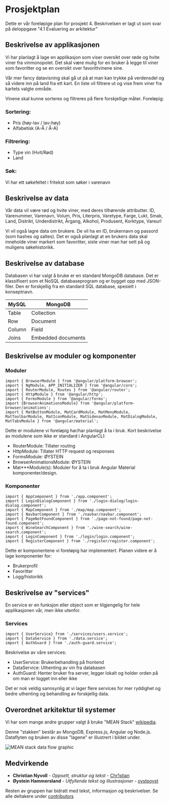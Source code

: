 # Prosjektplan

Dette er vår foreløpige plan for prosjekt 4. Beskrivelsen er lagt ut som svar på deloppgave "4.1 Evaluering av arkitektur"


## Beskrivelse av applikasjonen
Vi har planlagt å lage en applikasjon som viser oversikt over røde og hvite viner fra vinmonopolet. Det skal være mulig for en bruker å legge til viner som favoritter og se en oversikt over favorittvinene sine.

Vår mer fancy datavisning skal gå ut på at man kan trykke på verdensdel og så videre inn på land fra ett kart. En liste vil filtrere ut og vise frem viner fra kartets valgte område.

Vinene skal kunne sorteres og filtreres på flere forskjellige måter. Foreløpig:

### Sortering:
- Pris (høy-lav / lav-høy)
- Alfabetisk (A-Å / Å-A)

### Filtrering:
- Type vin (Hvit/Rød)
- Land

### Søk:
Vi har ett søkefeltet i fritekst som søker i varenavn


## Beskrivelse av data
Vår data vil være rød og hvite viner, med deres tilhørende attributter.
ID, Varenummer, Varenavn, Volum, Pris, Literpris, Varetype, Farge, Lukt, Smak, Land, Distrikt, Underdistrikt, Årgang, Alkohol, Produsent, Korktype, Vareurl

Vi vil også lagre data om brukere.
De vil ha en ID, brukernavn og passord (som hashes og saltes).
Det er også planlagt at en brukers data skal inneholde viner markert som favoritter, siste viner man har sett på og muligens søkehistorikk.


## Beskrivelse av database
Databasen vi har valgt å bruke er en standard MongoDB database. Det er klassifisert som et NoSQL databaseprogram og er bygget opp med JSON-filer. Den er forskjellig fra en standard SQL database, spesielt i konseptnavn.

| MySQL  | MongoDB |
| ------------- | ------------- |
| Table  | Collection  |
| Row  | Document  |
| Column  | Field  |
| Joins | Embedded documents  |


## Beskrivelse av moduler og komponenter


### Moduler
```
import { BrowserModule } from '@angular/platform-browser';
import { NgModule, APP_INITIALIZER } from '@angular/core';
import { RouterModule, Routes } from '@angular/router';
import { HttpModule } from '@angular/http';
import { FormsModule } from '@angular/forms';
import {BrowserAnimationsModule} from '@angular/platform-browser/animations';
import { MatButtonModule, MatCardModule, MatMenuModule, MatToolbarModule, MatIconModule, MatSidenavModule, MatDialogModule, MatTabsModule } from '@angular/material';
```

Dette er modulene vi foreløpig har/har planlagt å ta i bruk. Kort beskrivelse av modulene som ikke er standard i AngularCLI:
- RouterModule: Tillater routing
- HttpModule: Tillater HTTP request og responses
- FormsModule: ØYSTEIN
- BrowserAnimationsModule: ØYSTEIN
- Mat***Module(s): Moduler for å ta i bruk Angular Material komponenter/design.

### Komponenter
```
import { AppComponent } from './app.component';
import { LoginDialogComponent } from './login-dialog/login-dialog.component';
import { MapComponent } from './map/map.component';
import { NavbarComponent } from './navbar/navbar.component';
import { PageNotFoundComponent } from './page-not-found/page-not-found.component';
import { WineSearchComponent } from './wine-search/wine-search.component';
import { LoginComponent } from './login/login.component';
import { RegisterComponent } from './register/register.component';
```

Dette er komponentene vi foreløpig har implementert. Planen videre er å lage komponenter for:
- Brukerprofil
- Favoritter
- Logg/historikk


## Beskrivelse av "services"
En service er en funksjon eller object som er tilgjengelig for hele applikasjonen vår, men ikke utenfor.
### Services
```
import { UserService} from './services/users.service';
import { DataService } from './data.service';
import { AuthGuard } from './auth-guard.service';
```

Beskrivelse av våre services:
- UserService: Brukerbehandling på frontend
- DataService: Uthenting av vin fra databasen
- AuthGuard: Henter bruker fra server, legger lokalt og holder orden på om man er logget inn eller ikke

Det er nok veldig sannsynlig at vi lager flere services for mer ryddighet og bedre uthenting og behandling av forskjellig data.

## Overordnet arkitektur til systemer
Vi har som mange andre grupper valgt å bruke "MEAN Stack" [wikipedia](https://en.wikipedia.org/wiki/MEAN_(software_bundle)).

Denne "stakken" består av MongoDB, Express.js, Angular og Node.js. Dataflyten og bruken av disse "lagene" er illustrert i bildet under.

![MEAN stack data flow graphic](https://cdn-images-1.medium.com/max/1024/0*Nq9iCe61Aq5IxUGl.png)


## Medvirkende

* **Christian Nyvoll** - *Oppsett, struktur og tekst* - [Chr1stian](https://github.com/Chr1stian/)
* **Øystein Hammersland** - *Utfyllende tekst og illustrasjoner* - [oystpoyst](https://github.com/oystpoyst)

Resten av gruppen har bidratt med tekst, informasjon og beskrivelser. Se alle deltakere under [contributors](https://github.com/IT2810/it2810-webutvikling-h17-prosjekt-4-group-37/contributors)
